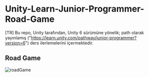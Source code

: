 # Unity-Learn-Junior-Programmer-Road-Game

[TR]
Bu repo, Unity tarafından, Unity 6 sürümüne yönelik; path olarak yayınlamış ("https://learn.unity.com/pathway/junior-programmer?version=6") ders ilerlemelerini içermektedir.

## Road Game

![roadGame](https://github.com/user-attachments/assets/c8cc58c0-4f8c-4230-9888-a63af1368730)
